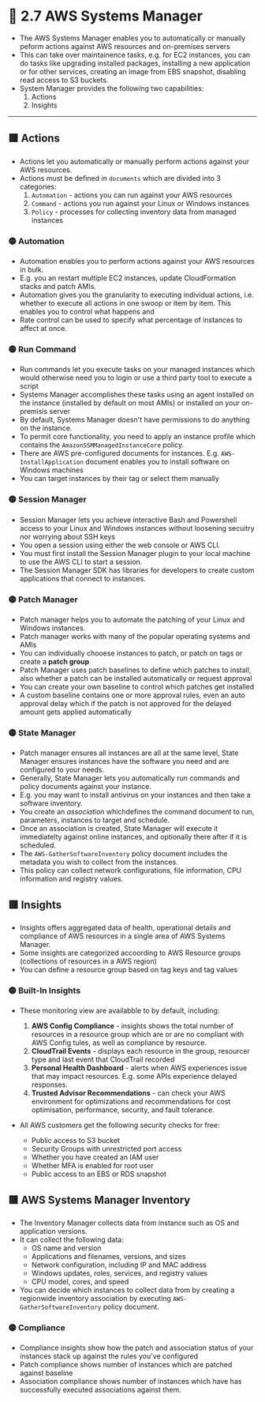 <link href="../../../style.css" rel="stylesheet"></link>

# 🧠 2.7 AWS Systems Manager
* The AWS Systems Manager enables you to automatically or manually peform actions against AWS resources and on-premises servers
* This can take over maintainence tasks, e.g. for EC2 instances, you can do tasks like upgrading installed packages, installing a new application or for other services, creating an image from EBS snapshot, disabling read access to S3 buckets.
* System Manager provides the following two capabilities:
  1. Actions
  2. Insights
  
<hr>

## 🟥 Actions
* Actions let you automatically or manually perform actions against your AWS resources.
* Actions must be defined in `documents` which are divided into 3 categories:
   1. `Automation` - actions you can run against your AWS resources
   2. `Command` - actions you run against your Linux or Windows instances
   3. `Policy` - processes for collecting inventory data from managed instances

### 🟡 Automation
* Automation enables you to perform actions against your AWS resources in bulk.
* E.g. you an restart multiple EC2 instances, update CloudFormation stacks and patch AMIs.
* Automation gives you the granularity to executing individual actions, i.e. whether to execute all actions in one swoop or item by item. This enables you to control what happens and
* Rate control can be used to specify what percentage of instances to affect at once.

### 🟡 Run Command
* Run commands let you execute tasks on your managed instances which would otherwise need you to login or use a third party tool to execute a script
* Systems Manager accomplishes these tasks using an agent installed on the instance (installed by default on most AMIs) or installed on your on-premisis server
* By default, Systems Manager doesn't have permissions to do anything on the instance.
* To permit core functionality, you need to apply an instance profile which contains the `AmazonSSMManagedInstanceCore` policy.
* There are AWS pre-configured documents for instances. E.g. `AWS-InstallApplication` document enables you to  install software on Windows machines
* You can target instances by their tag or select them manually

### 🟡 Session Manager
* Session Manager lets you achieve interactive Bash and Powershell  access to your Linux and Windows instances without loosening secuitry nor worrying about SSH keys
* You open a session using either the web console or AWS CLI.
* You must first install the Session Manager plugin to your local machine to use the AWS CLI to start a session.
* The Session Manager SDK has libraries for developers to create custom applications that connect to instances.

### 🟡 Patch Manager
* Patch manager helps you to automate the patching of your Linux and Windows instances. 
* Patch manager works with many of the popular operating systems and AMIs
* You can individually chooese instances to patch, or patch on tags or create a **patch group**
* Patch Manager uses patch baselines to define which patches to install, also whether a patch can be installed automatically or request approval
* You can create your own baseline to control which patches get installed
* A custom baseline contains one or more approval rules, even an auto approval delay which if the patch is not approved for the delayed amount gets applied automatically

### 🟡 State Manager
* Patch manager ensures all instances are all at the same level, State Manager ensures instances have the software you need and are configured to your needs.
* Generally, State Manager lets you automatically run commands and policy documents against your instance.
* E.g. you may want to install antivirus on your instances and then take a software inventory.
* You create an *association* whichdefines the command document to run, parameters, instances to target and schedule.
* Once an association is created, State Manager will execute it immediatelty against online instances, and optionally there after if it is scheduled.
* The `AWS-GatherSoftwareInventory` policy document includes the metadata you wish to collect from the instances.
* This policy can collect network configurations, file information, CPU information and registry values. 


## 🟥 Insights
* Insights offers aggregated data of health, operational details and compliance of AWS resources in a single area of AWS Systems Manager.
* Some insights are categorized accoording to AWS Resource groups (collections of resources in a AWS region)
* You can define a resource group based on tag keys and tag values

### 🟡 Built-In Insights
* These monitoring view are availabble to by default, including:
   1. **AWS Config Compliance** - insights shows the total number of resources in a resource group which are or are no compliant with AWS Config tules, as well as compliance by resource.
   2. **CloudTrail Events** - displays each resource in the group, resourcer type and last event that CloudTrail recorded
   3. **Personal Health Dashboard** - alerts when AWS experiences issue that may impact resources. E.g. some APIs experience delayed responses.
   4. **Trusted Advisor Recommendations** - can check your AWS environment for optimizations and recommendations for cost optimisation, performance, security, and fault tolerance. 

* All AWS customers get the following security checks for free:
  * Public access to S3 bucket
  * Security Groups with unrestricted port access
  * Whether you have created an IAM user
  * Whether MFA is enabled for root user
  * Public access to an EBS or RDS snapshot

## 🟥 AWS Systems Manager Inventory
* The Inventory Manager collects data from instance such as OS and application versions.
* It can collect the following data:
   - OS name and version
   - Applications and filenames, versions, and sizes
   - Network configuration, including IP and MAC address
   - Windows updates, roles, services, and registry values
   - CPU model, cores, and speed
* You can decide which instances to collect data from by creating a regionwide inventory association by executing `AWS-GatherSoftwareInventory` policy document.

### 🟡 Compliance
* Compliance insights show how the patch and association status of your instances stack up against the rules you've configured
* Patch compliance shows number of instances which are patched against baseline
* Association compliance shows number of instances which have has successfully executed associations against them.